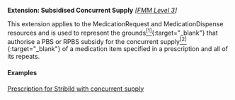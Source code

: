**Extension: Subsidised Concurrent Supply**  *[[FMM Level 3](guidance.html)]*

This extension applies to the MedicationRequest and MedicationDispense resources and is used to represent the grounds[<sup>[1]</sup>](https://www.pbs.gov.au/info/healthpro/explanatory-notes/section1/Section_1_2_Explanatory_Notes#Regulation-49){:target="_blank"} that authorise a PBS or RPBS subsidy for the concurrent supply[<sup>[2]</sup>](https://www.pbs.gov.au/info/healthpro/explanatory-notes/section1/Section_1_3_Explanatory_Notes){:target="_blank"} of a medication item specified in a prescription and all of its repeats.


#### Examples

[Prescription for Stribild  with concurrent supply](MedicationRequest-medicationrequest-example1.html)